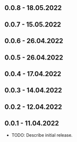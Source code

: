 ## 0.0.8 - 18.05.2022
## 0.0.7 - 15.05.2022
## 0.0.6 - 26.04.2022
## 0.0.5 - 26.04.2022
## 0.0.4 - 17.04.2022
## 0.0.3 - 14.04.2022
## 0.0.2 - 12.04.2022
## 0.0.1 - 11.04.2022

* TODO: Describe initial release.
